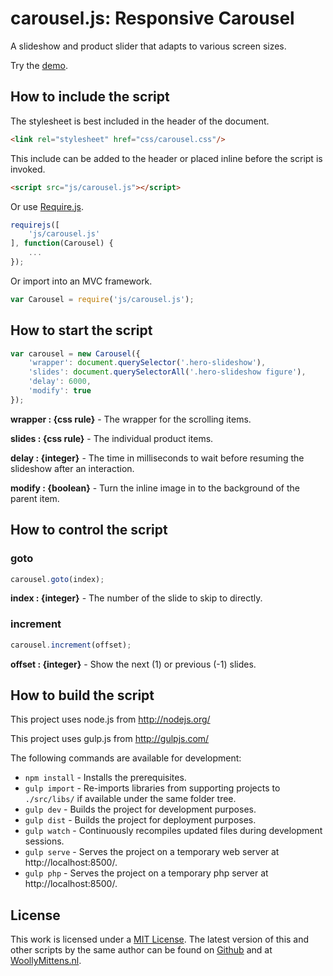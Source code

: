 # carousel.js: Responsive Carousel

A slideshow and product slider that adapts to various screen sizes.

Try the <a href="http://www.woollymittens.nl/default.php?url=useful-carousel">demo</a>.

## How to include the script

The stylesheet is best included in the header of the document.

```html
<link rel="stylesheet" href="css/carousel.css"/>
```

This include can be added to the header or placed inline before the script is invoked.

```html
<script src="js/carousel.js"></script>
```

Or use [Require.js](https://requirejs.org/).

```js
requirejs([
	'js/carousel.js'
], function(Carousel) {
	...
});
```

Or import into an MVC framework.

```js
var Carousel = require('js/carousel.js');
```

## How to start the script

```javascript
var carousel = new Carousel({
	'wrapper': document.querySelector('.hero-slideshow'),
	'slides': document.querySelectorAll('.hero-slideshow figure'),
	'delay': 6000,
	'modify': true
});
```

**wrapper : {css rule}** - The wrapper for the scrolling items.

**slides : {css rule}** - The individual product items.

**delay : {integer}** - The time in milliseconds to wait before resuming the slideshow after an interaction.

**modify : {boolean}** - Turn the inline image in to the background of the parent item.

## How to control the script

### goto

```javascript
carousel.goto(index);
```

**index : {integer}** - The number of the slide to skip to directly.

### increment

```javascript
carousel.increment(offset);
```

**offset : {integer}** - Show the next (1) or previous (-1) slides.

## How to build the script

This project uses node.js from http://nodejs.org/

This project uses gulp.js from http://gulpjs.com/

The following commands are available for development:
+ `npm install` - Installs the prerequisites.
+ `gulp import` - Re-imports libraries from supporting projects to `./src/libs/` if available under the same folder tree.
+ `gulp dev` - Builds the project for development purposes.
+ `gulp dist` - Builds the project for deployment purposes.
+ `gulp watch` - Continuously recompiles updated files during development sessions.
+ `gulp serve` - Serves the project on a temporary web server at http://localhost:8500/.
+ `gulp php` - Serves the project on a temporary php server at http://localhost:8500/.

## License

This work is licensed under a [MIT License](https://opensource.org/licenses/MIT). The latest version of this and other scripts by the same author can be found on [Github](https://github.com/WoollyMittens) and at [WoollyMittens.nl](https://www.woollymittens.nl/).
